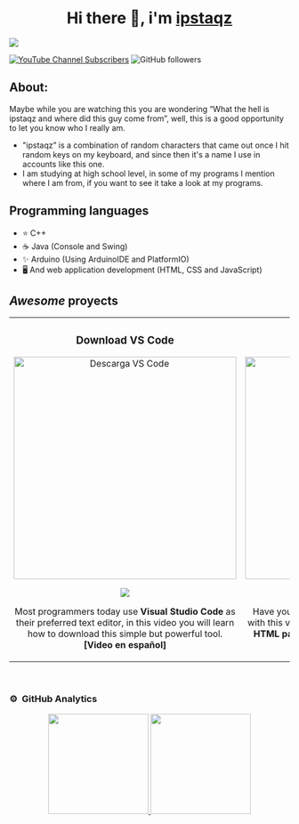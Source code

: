<div align="center">
<h1>Hi there 👋, i'm <a href="#blue">ipstaqz</a></h1>
</div>
<img src="https://i.imgur.com/XdeJiyK.png">


[![YouTube Channel Subscribers](https://img.shields.io/youtube/channel/subscribers/UCa36jcsh1J8ijChHK3lttKA)](https://youtube.com/@Namistaki?sub_confirmation=1)
![GitHub followers](https://img.shields.io/github/followers/ipstaqz)



## About:
Maybe while you are watching this you are wondering “What the hell is ipstaqz and where did this guy come from”, well, this is a good opportunity to let you know who I really am.

 - "ipstaqz” is a combination of random characters that came out once I hit random keys on my keyboard, and since then it's a name I use in accounts like this one.
 - I am studying at high school level, in some of my programs I mention where I am from, if you want to see it take a look at my programs.

## Programming languages
 - ⭐ C++
 - ☕ Java (Console and Swing)
 - ✨ Arduino (Using ArduinoIDE and PlatformIO)
 - 🖥️ And web application development (HTML, CSS and JavaScript)

## *Awesome* proyects
<table>
<tr>
<td width="50%">
<h3 align="center">Download VS Code</h3>
<div align="center">
<a href="https://youtu.be/M2RP6RNspB8?si=GOtqy0ofM87rDRDD" target="_blank"><img src="https://i.imgur.com/UtMT3Cd.png" width="400" alt="Descarga VS Code"></a>
<p>
<a href="https://youtu.be/5SNDn1k8tlw" target="_blank">
<img src="https://img.shields.io/badge/-Youtube-green?style=for-the-badge&color=fbfc40">
</a>
</p>
<p>Most programmers today use <strong>Visual Studio Code</strong> as their preferred text editor, in this video you will learn how to download this simple but powerful tool. <strong>[Video en español]</strong></p>
</div>
                                                                                      
</td>

<td width="50%">
               
<h3 align="center">First HTML page</h3>
<div align="center">                                       
<a href="https://youtu.be/128YI_KYqRs" target="_blank"><img src="https://i.imgur.com/NjMbYdT.png" width="400" alt="algo"></a>
<br>
<p>
<a href="https://www.youtube.com/watch?v=128YI_KYqRs" target="_blank">
<img src="https://img.shields.io/badge/-Youtube-green?style=for-the-badge&color=3fFD7f">
</a>
</p>
</p>Have you ever wanted to have your own website? with this video, you will learn how to make your <strong>first HTML page</strong> using visual estudio code. <strong>[Video en español]</strong></p>
</div>                                                             
</table>                                                                                 
</div>
</div>
<br>


### ⚙️ &nbsp;GitHub Analytics

<p align="center">
<a href="https://github.com/ipstaqz">
  <img height="180em" src="https://github-readme-stats-eight-theta.vercel.app/api?username=ipstaqz&show_icons=true&theme=algolia&include_all_commits=true&count_private=true"/>
  <img height="180em" src="https://github-readme-stats-eight-theta.vercel.app/api/top-langs/?username=ipstaqz&layout=compact&langs_count=8&theme=algolia"/>
</a>
</p>


